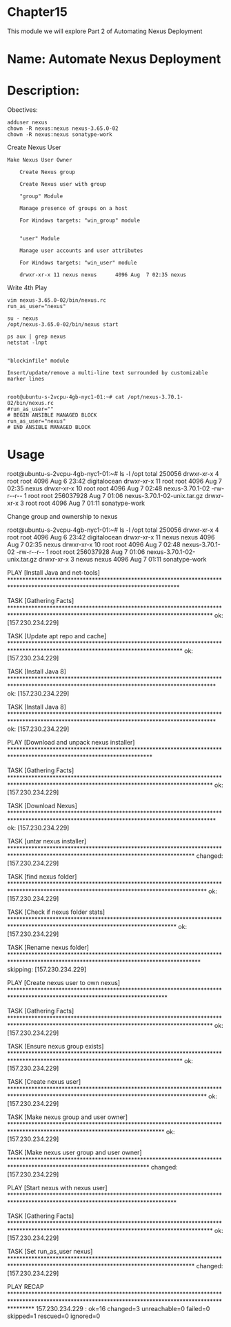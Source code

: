 # Chapter15
This module we will explore Part 2 of Automating Nexus Deployment

# Name: Automate Nexus Deployment 

# Description: 

Obectives:

    adduser nexus
    chown -R nexus:nexus nexus-3.65.0-02
    chown -R nexus:nexus sonatype-work

Create Nexus User

    Make Nexus User Owner

        Create Nexus group

        Create Nexus user with group

        "group" Module

        Manage presence of groups on a host

        For Windows targets: "win_group" module


        "user" Module

        Manage user accounts and user attributes

        For Windows targets: "win_user" module

        drwxr-xr-x 11 nexus nexus      4096 Aug  7 02:35 nexus



Write 4th Play

    vim nexus-3.65.0-02/bin/nexus.rc
    run_as_user="nexus"

    su - nexus
    /opt/nexus-3.65.0-02/bin/nexus start

    ps aux | grep nexus
    netstat -lnpt


    "blockinfile" module

    Insert/update/remove a multi-line text surrounded by customizable marker lines


    root@ubuntu-s-2vcpu-4gb-nyc1-01:~# cat /opt/nexus-3.70.1-02/bin/nexus.rc
    #run_as_user=""
    # BEGIN ANSIBLE MANAGED BLOCK
    run_as_user="nexus"
    # END ANSIBLE MANAGED BLOCK





    









# Usage


root@ubuntu-s-2vcpu-4gb-nyc1-01:~# ls -l /opt
total 250056
drwxr-xr-x  4 root root      4096 Aug  6 23:42 digitalocean
drwxr-xr-x 11 root root      4096 Aug  7 02:35 nexus
drwxr-xr-x 10 root root      4096 Aug  7 02:48 nexus-3.70.1-02
-rw-r--r--  1 root root 256037928 Aug  7 01:06 nexus-3.70.1-02-unix.tar.gz
drwxr-xr-x  3 root root      4096 Aug  7 01:11 sonatype-work

Change group and ownership to nexus

root@ubuntu-s-2vcpu-4gb-nyc1-01:~# ls -l /opt
total 250056
drwxr-xr-x  4 root  root       4096 Aug  6 23:42 digitalocean
drwxr-xr-x 11 nexus nexus      4096 Aug  7 02:35 nexus
drwxr-xr-x 10 root  root       4096 Aug  7 02:48 nexus-3.70.1-02
-rw-r--r--  1 root  root  256037928 Aug  7 01:06 nexus-3.70.1-02-unix.tar.gz
drwxr-xr-x  3 nexus nexus      4096 Aug  7 01:11 sonatype-work


PLAY [Install Java and net-tools] ********************************************************************************************************************************

TASK [Gathering Facts] *******************************************************************************************************************************************
ok: [157.230.234.229]

TASK [Update apt repo and cache] *********************************************************************************************************************************
ok: [157.230.234.229]

TASK [Install Java 8] ********************************************************************************************************************************************
ok: [157.230.234.229]

TASK [Install Java 8] ********************************************************************************************************************************************
ok: [157.230.234.229]

PLAY [Download and unpack nexus installer] ***********************************************************************************************************************

TASK [Gathering Facts] *******************************************************************************************************************************************
ok: [157.230.234.229]

TASK [Download Nexus] ********************************************************************************************************************************************
ok: [157.230.234.229]

TASK [untar nexus installer] *************************************************************************************************************************************
changed: [157.230.234.229]

TASK [find nexus folder] *****************************************************************************************************************************************
ok: [157.230.234.229]

TASK [Check if nexus folder stats] *******************************************************************************************************************************
ok: [157.230.234.229]

TASK [Rename nexus folder] ***************************************************************************************************************************************
skipping: [157.230.234.229]

PLAY [Create nexus user to own nexus] ****************************************************************************************************************************

TASK [Gathering Facts] *******************************************************************************************************************************************
ok: [157.230.234.229]

TASK [Ensure nexus group exists] *********************************************************************************************************************************
ok: [157.230.234.229]

TASK [Create nexus user] *****************************************************************************************************************************************
ok: [157.230.234.229]

TASK [Make nexus group and user owner] ***************************************************************************************************************************
ok: [157.230.234.229]

TASK [Make nexus user group and user owner] **********************************************************************************************************************
changed: [157.230.234.229]

PLAY [Start nexus with nexus user] *******************************************************************************************************************************

TASK [Gathering Facts] *******************************************************************************************************************************************
ok: [157.230.234.229]

TASK [Set run_as_user nexus] *************************************************************************************************************************************
changed: [157.230.234.229]

PLAY RECAP *******************************************************************************************************************************************************
157.230.234.229            : ok=16   changed=3    unreachable=0    failed=0    skipped=1    rescued=0    ignored=0 
    